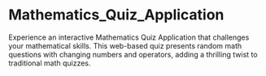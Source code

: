 # Mathematics_Quiz_Application
Experience an interactive Mathematics Quiz Application that challenges your mathematical skills. This web-based quiz presents random math questions with changing numbers and operators, adding a thrilling twist to traditional math quizzes.
